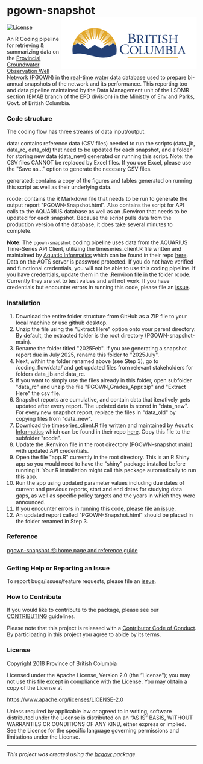 <!--
Copyright 2018 Province of British Columbia
&#10;Licensed under the Apache License, Version 2.0 (the "License");
you may not use this file except in compliance with the License.
You may obtain a copy of the License at
&#10;https://www.apache.org/licenses/LICENSE-2.0
&#10;Unless required by applicable law or agreed to in writing, software distributed under the License is distributed on an "AS IS" BASIS, 
WITHOUT WARRANTIES OR CONDITIONS OF ANY KIND, either express or implied.
See the License for the specific language governing permissions and limitations under the License.
-->

# pgown-snapshot <a href='https://www2.gov.bc.ca/gov/content/environment/air-land-water/water/groundwater-wells-aquifers/groundwater-observation-well-network'><img src='man/figures/BC_gov_logo.png' align="right" height="139" /></a>

<!-- badges: start -->

[![License](https://img.shields.io/badge/License-Apache%202.0-blue.svg)](https://opensource.org/license/apache-2-0)
<!--[![R-CMD-check](https://github.com/bcgov/bcdata/actions/workflows/R-CMD-check.yaml/badge.svg)](https://github.com/bcgov/bcdata/actions/workflows/R-CMD-check.yaml)
[![Codecov test
coverage](https://codecov.io/gh/bcgov/bcdata/branch/main/graph/badge.svg)](https://app.codecov.io/gh/bcgov/bcdata?branch=main)-->
<!-- badges: end -->

An R Coding pipeline for retrieving & summarizing data on the [Provincial Groundwater Observation Well Network (PGOWN)](https://www2.gov.bc.ca/gov/content?id=B03D0994BB5C4F98B6F7D4FD8610C836) in the [real-time water data](https://www2.gov.bc.ca/gov/content?id=39A675506AE54C4CB240849338B7C8D8) database used to prepare bi-annual snapshots of the network and its performance. This reporting too and data pipeline maintained by the Data Management unit of the LSDMR section (EMAB branch of the EPD division) in the Ministry of Env and Parks, Govt. of British Columbia.

### Code structure

The coding flow has three streams of data input/output. 

data: contains reference data (CSV files) needed to run the scripts (data_jb, data_rc, data_old) that need to be updated for each snapshot, and a folder for storing new data (data_new) generated on running this script. Note: the CSV files CANNOT be replaced by Excel files. If you use Excel, please use the "Save as..." option to generate the necesary CSV files.

generated: contains a copy of the figures and tables generated on running this script as well as their underlying data.

rcode: contains the R Markdown file that needs to be run to generate the output report "PGOWN-Snapshot.html". Also contains the script for API calls to the AQUARIUS database as well as an .Renviron that needs to be updated for each snapshot. Because the script pulls data from the production version of the database, it does take several minutes to complete. 

**Note:** The `pgown-snapshot` coding pipeline uses data from the AQUARIUS Time-Series API Client, utilizing the timeseries_client.R file written and maintained by [Aquatic Informatics](https://github.com/AquaticInformatics) which can be found in their repo [here](https://github.com/AquaticInformatics/examples/blob/fa417675042ea1f1d08358f2c42244e7c4baac23/TimeSeries/PublicApis/R/timeseries_client.R). Data on the AQTS server is password protected. If you do not have verified and functional credentials, you will not be able to use this coding pipeline. If you have credentials, update them in the .Renviron file in the folder rcode. Currently they are set to test values and will not work. If you have credentials but encounter errors in running this code, please file an
[issue](https://github.com/bcgov/PGOWN-snapshot/issues/).

### Installation

1. Download the entire folder structure from GitHub as a ZIP file to your local machine or use github desktop.
2. Unzip the file using the "Extract Here" option onto your parent directory. By default, the extracted folder is the root directory (PGOWN-snapshot-main).
3. Rename the folder titled "2025Feb". If you are generating a snapshot report due in July 2025, rename this folder to "2025July".
4. Next, within the folder renamed above (see Step 3), go to /coding_flow/data/ and get updated files from relevant stakeholders for folders data_jb and data_rc.
5. If you want to simply use the files already in this folder, open subfolder "data_rc" and unzip the file "PGOWN_Grades_Appr.zip" and "Extract Here" the csv file.
6. Snapshot reports are cumulative, and contain data that iteratively gets updated after every report. The updated data is stored in "data_new". For every new snapshot report, replace the files in "data_old" by copying files from "data_new".
7. Download the timeseries_client.R file written and maintained by [Aquatic Informatics](https://github.com/AquaticInformatics) which can be found in their repo [here](https://github.com/AquaticInformatics/examples/blob/fa417675042ea1f1d08358f2c42244e7c4baac23/TimeSeries/PublicApis/R/timeseries_client.R). Copy this file to the subfolder "rcode".
8. Update the .Renviron file in the root directory (PGOWN-snapshot main) with updated API credentials.
9. Open the file "app.R" currently in the root directory. This is an R Shiny app so you would need to have the "shiny" package installed before running it. Your R installation might call this package automatically to run this app.
10. Run the app using updated parameter values including due dates of current and previous reports, start and end dates for studying data gaps, as well as specific policy targets and the years in which they were announced.
11. If you encounter errors in running this code, please file an [issue](https://github.com/bcgov/PGOWN-snapshot/issues/).
12. An updated report called "PGOWN-Snapshot.html" should be placed in the folder renamed in Step 3.

### Reference

[pgown-snapshot 📦 home page and reference
guide](https://bcgov.github.io/pgown-snapshot/)

### Getting Help or Reporting an Issue

To report bugs/issues/feature requests, please file an
[issue](https://github.com/bcgov/PGOWN-snapshot/issues/).

### How to Contribute

If you would like to contribute to the package, please see our
[CONTRIBUTING](https://github.com/bcgov/PGOWN-snapshot/blob/master/CONTRIBUTING.md)
guidelines.

Please note that this project is released with a [Contributor Code of
Conduct](https://github.com/bcgov/bcdata/blob/master/CODE_OF_CONDUCT.md).
By participating in this project you agree to abide by its terms.

### License

Copyright 2018 Province of British Columbia

Licensed under the Apache License, Version 2.0 (the “License”); you may
not use this file except in compliance with the License. You may obtain
a copy of the License at

<https://www.apache.org/licenses/LICENSE-2.0>

Unless required by applicable law or agreed to in writing, software
distributed under the License is distributed on an “AS IS” BASIS,
WITHOUT WARRANTIES OR CONDITIONS OF ANY KIND, either express or implied.
See the License for the specific language governing permissions and
limitations under the License.

------------------------------------------------------------------------

*This project was created using the
[bcgovr](https://github.com/bcgov/bcgovr) package.*
